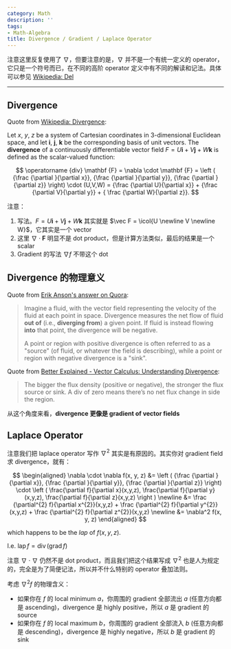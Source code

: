 ```yaml
---
category: Math
description: ''
tags:
- Math-Algebra
title: Divergence / Gradient / Laplace Operator
---
```


注意这里反复使用了 $\nabla$，但要注意的是，$\nabla$ 并不是一个有统一定义的 operator，它只是一个符号而已，在不同的高阶 operator 定义中有不同的解读和记法。具体可以参见 [Wikipedia: Del](https://en.wikipedia.org/wiki/Del)

-----

## Divergence

Quote from [Wikipedia: Divergence](https://en.wikipedia.org/wiki/Divergence):

Let $x$, $y$, $z$ be a system of Cartesian coordinates in 3-dimensional Euclidean space, and let $\mathbf{i}$, $\mathbf{j}$, $\mathbf{k}$ be the corresponding basis of unit vectors. The **divergence** of a continuously differentiable vector field $F = U \mathbf{i} + V \mathbf{j} + W \mathbf{k}$ is defined as the scalar-valued function:

$$
\operatorname {div} \mathbf {F} = \nabla \cdot \mathbf {F} = \left ( {\frac {\partial }{\partial x}}, {\frac {\partial }{\partial y}}, {\frac {\partial }{\partial z}} \right) \cdot (U,V,W) = {\frac {\partial U}{\partial x}} + {\frac {\partial V}{\partial y}} + { \frac {\partial W}{\partial z}}.
$$

注意：

$$
\newcommand{\icol}[1]{
  \bigl[ \begin{smallmatrix} #1 \end{smallmatrix} \bigr]
}
$$

1. 写法。$F = U \mathbf{i} + V \mathbf{j} + W \mathbf{k}$ 其实就是 $\vec F = \icol{U \newline V \newline W}$，它其实是一个 vector 
1. 这里 $\nabla \cdot \mathbf {F}$ 明显不是 dot product，但是计算方法类似，最后的结果是一个 scalar
1. Gradient 的写法 $\nabla f$ 不带这个 dot

## Divergence 的物理意义

Quote from [Erik Anson's answer on Quora](https://www.quora.com/What-is-the-physical-meaning-of-divergence-curl-and-gradient-of-a-vector-field/answer/Erik-Anson):

> Imagine a fluid, with the vector field representing the velocity of the fluid at each point in space. Divergence measures the net flow of fluid **out of** (i.e., **diverging from**) a given point. If fluid is instead flowing **into** that point, the divergence will be negative. 
> 
> A point or region with positive divergence is often referred to as a "source" (of fluid, or whatever the field is describing), while a point or region with negative divergence is a "sink".

Quote from [Better Explained - Vector Calculus: Understanding Divergence](https://betterexplained.com/articles/divergence/):

> The bigger the flux density (positive or negative), the stronger the flux source or sink. A div of zero means there’s no net flux change in side the region.

从这个角度来看，**divergence 更像是 gradient of vector fields**

## Laplace Operator

注意我们把 laplace operator 写作 $\nabla^2$ 其实是有原因的。其实你对 gradient field 求 divergence，就有：

$$
\begin{aligned}
\nabla \cdot \nabla f(x, y, z) &= \left ( {\frac {\partial }{\partial x}}, {\frac {\partial }{\partial y}}, {\frac {\partial }{\partial z}} \right) \cdot \left ( \frac{\partial f}{\partial x}(x,y,z), \frac{\partial f}{\partial y}(x,y,z), \frac{\partial f}{\partial z}(x,y,z) \right ) \newline
                               &= \frac {\partial^{2} f}{\partial x^{2}}(x,y,z) + \frac {\partial^{2} f}{\partial y^{2}}(x,y,z) + \frac {\partial^{2} f}{\partial z^{2}}(x,y,z) \newline
                               &= \nabla^2 f(x, y, z)
\end{aligned}
$$

which happens to be the $lap$ of $f(x, y, z)$.

I.e. $\operatorname{lap} f = \operatorname{div}(\operatorname{grad} f)$

注意 $\nabla \cdot \nabla$ 仍然不是 dot product，而且我们把这个结果写成 $\nabla^2$ 也是人为规定的，完全是为了简便记法，所以并不什么特别的 operator 叠加法则。

考虑 $\nabla^2 f$ 的物理含义：

- 如果你在 $f$ 的 local minimum $a$，你周围的 gradient 全部流出 $a$ (任意方向都是 ascending)，divergence 是 highly positive，所以 $a$ 是 gradient 的 source
- 如果你在 $f$ 的 local maximum $b$，你周围的 gradient 全部流入 $b$ (任意方向都是 descending)，divergence 是 highly negative，所以 $b$ 是 gradient 的 sink
